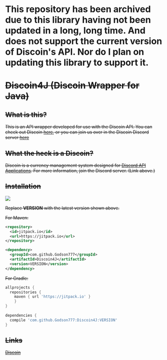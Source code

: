 # This repository has been archived due to this library having not been updated in a long, long time. And does not support the current version of Discoin's API. Nor do I plan on updating this library to support it.





# ~~Discoin4J (Discoin Wrapper for Java)~~

## ~~What is this?~~

~~This is an API wrapper developed for use with the Discoin API. You can check out Discoin [here](https://github.com/Discoin/api-v3), or you can join us over in the Discoin Discord server [here](https://discord.gg/FcPGn4z)~~

## ~~What the heck is a Discoin?~~

~~Discoin is a currency management system designed for [Discord API Applications](https://discordapp.com/developers/intro). For more information, join the Discord server. (Link above.)~~

## ~~Installation~~

~~[![](https://jitpack.io/v/Godson777/Discoin4J.svg)](https://jitpack.io/#Godson777/Discoin4J)~~

~~Replace **VERSION** with the latest version shown above.~~

~~For Maven:~~

```xml
<repository>
  <id>jitpack.io</id>
  <url>https://jitpack.io</url>
</repository>

<dependency>
  <groupId>com.github.Godson777</groupId>
  <artifactId>Discoin4J</artifactId>
  <version>VERSION</version>
</dependency>
```

~~For Gradle:~~

```gradle
allprojects {
  repositories {
    maven { url 'https://jitpack.io' }
	}	
}
  
dependencies {
  compile 'com.github.Godson777:Discoin4J:VERSION'
}
```

## ~~Links~~

~~[Discoin](https://github.com/Discoin/api-v3)~~
